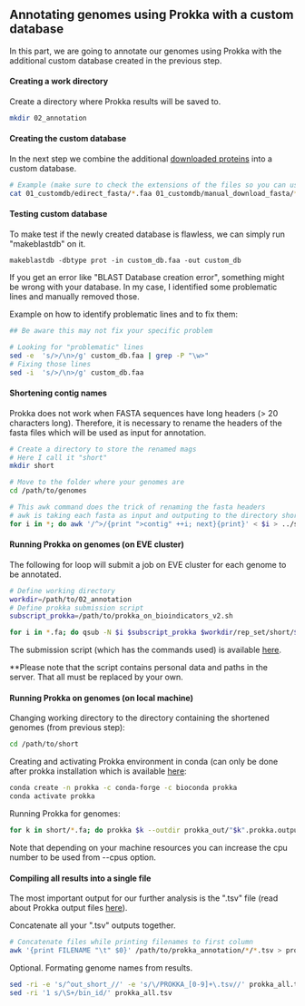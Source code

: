 ## Annotating genomes using Prokka with a custom database
In this part, we are going to annotate our genomes using Prokka
with the additional custom database created in the previous step.


#### Creating a work directory
Create a directory where Prokka results will be saved to.
```bash
mkdir 02_annotation
```

#### Creating the custom database
In the next step we combine the additional [downloaded proteins](CUSTOMDB.md) into a custom database.

```bash
# Example (make sure to check the extensions of the files so you can use wildcard)
cat 01_customdb/edirect_fasta/*.faa 01_customdb/manual_download_fasta/*.faa > 02_annotation/custom_db.faa
```

#### Testing custom database
To make test if the newly created database is flawless, 
we can simply run "makeblastdb" on it.

```
makeblastdb -dbtype prot -in custom_db.faa -out custom_db
```

If you get an error like "BLAST Database creation error", something might be wrong with your database.
In my case, I identified some problematic lines and manually removed those.

Example on how to identify problematic lines and to fix them:
```bash
## Be aware this may not fix your specific problem

# Looking for "problematic" lines
sed -e  's/>/\n>/g' custom_db.faa | grep -P "\w>"
# Fixing those lines
sed -i  's/>/\n>/g' custom_db.faa
```

#### Shortening contig names
Prokka does not work when FASTA sequences have long headers (> 20 characters long). 
Therefore, it is necessary to rename the headers of 
the fasta files which will be used as input for annotation.

```bash
# Create a directory to store the renamed mags
# Here I call it "short"
mkdir short

# Move to the folder where your genomes are
cd /path/to/genomes

# This awk command does the trick of renaming the fasta headers
# awk is taking each fasta as input and outputing to the directory short
for i in *; do awk '/^>/{print ">contig" ++i; next}{print}' < $i > ../short/"short_"$i; done
```

#### Running Prokka on genomes (on EVE cluster)

The following for loop will submit a job on EVE cluster for each genome to be annotated.
```bash
# Define working directory
workdir=/path/to/02_annotation
# Define prokka submission script
subscript_prokka=/path/to/prokka_on_bioindicators_v2.sh

for i in *.fa; do qsub -N $i $subscript_prokka $workdir/rep_set/short/$i prokka_out/"out_$i" $i; done
```
The submission script (which has the commands used) is available [here](../scripts/prokka_sub_script.sh).

**Please note that the script contains personal data and paths in the server. That all must be replaced by your own. 

#### Running Prokka on genomes (on local machine)

Changing working directory to the directory containing the shortened genomes (from previous step):
```bash
cd /path/to/short
```
Creating and activating Prokka environment in conda (can only be done after prokka installation which is available [here](../README.md):
```bash
conda create -n prokka -c conda-forge -c bioconda prokka
conda activate prokka
```
Running Prokka for genomes:
```bash
for k in short/*.fa; do prokka $k --outdir prokka_out/"$k".prokka.output --prefix PROKKA_${k##*/} --cpus 4 ; echo $k; done
```
Note that depending on your machine resources you can increase the cpu number to be used from --cpus option.

#### Compiling all results into a single file

The most important output for our further analysis is the ".tsv" file 
(read about Prokka output files [here](https://github.com/tseemann/prokka#output-files)).

Concatenate all your ".tsv" outputs together.
```bash
# Concatenate files while printing filenames to first column
awk '{print FILENAME "\t" $0}' /path/to/prokka_annotation/*/*.tsv > prokka_all.tsv
```

Optional. Formating genome names from results.
```bash
sed -ri -e 's/^out_short_//' -e 's/\/PROKKA_[0-9]+\.tsv//' prokka_all.tsv
sed -ri '1 s/\S+/bin_id/' prokka_all.tsv
```
